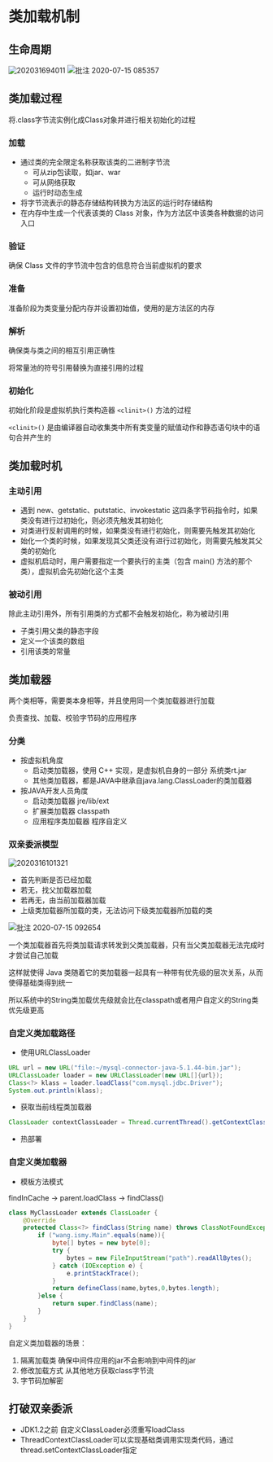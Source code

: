 # 类加载机制

## 生命周期

![202031694011](/assets/202031694011.png)
![批注 2020-07-15 085357](/assets/批注%202020-07-15%20085357.png)

## 类加载过程

将.class字节流实例化成Class对象并进行相关初始化的过程

### 加载

- 通过类的完全限定名称获取该类的二进制字节流
  - 可从zip包读取，如jar、war
  - 可从网络获取
  - 运行时动态生成
- 将字节流表示的静态存储结构转换为方法区的运行时存储结构
- 在内存中生成一个代表该类的 Class 对象，作为方法区中该类各种数据的访问入口

### 验证

确保 Class 文件的字节流中包含的信息符合当前虚拟机的要求

### 准备

准备阶段为类变量分配内存并设置初始值，使用的是方法区的内存

### 解析

确保类与类之间的相互引用正确性

将常量池的符号引用替换为直接引用的过程

### 初始化

初始化阶段是虚拟机执行类构造器 `<clinit>()` 方法的过程

`<clinit>()` 是由编译器自动收集类中所有类变量的赋值动作和静态语句块中的语句合并产生的

## 类加载时机

### 主动引用

- 遇到 new、getstatic、putstatic、invokestatic 这四条字节码指令时，如果类没有进行过初始化，则必须先触发其初始化
- 对类进行反射调用的时候，如果类没有进行初始化，则需要先触发其初始化
- 始化一个类的时候，如果发现其父类还没有进行过初始化，则需要先触发其父类的初始化
- 虚拟机启动时，用户需要指定一个要执行的主类（包含 main() 方法的那个类），虚拟机会先初始化这个主类

### 被动引用

除此主动引用外，所有引用类的方式都不会触发初始化，称为被动引用

- 子类引用父类的静态字段
- 定义一个该类的数组
- 引用该类的常量

## 类加载器

两个类相等，需要类本身相等，并且使用同一个类加载器进行加载

负责查找、加载、校验字节码的应用程序

### 分类

- 按虚拟机角度
  - 启动类加载器，使用 C++ 实现，是虚拟机自身的一部分 系统类rt.jar
  - 其他类加载器，都是JAVA中继承自java.lang.ClassLoader的类加载器
- 按JAVA开发人员角度
  - 启动类加载器 jre/lib/ext
  - 扩展类加载器 classpath
  - 应用程序类加载器 程序自定义

### 双亲委派模型

![2020316101321](/assets/2020316101321.png)

- 首先判断是否已经加载
- 若无，找父加载器加载
- 若再无，由当前加载器加载
- 上级类加载器所加载的类，无法访问下级类加载器所加载的类

![批注 2020-07-15 092654](/assets/批注%202020-07-15%20092654.png)

一个类加载器首先将类加载请求转发到父类加载器，只有当父类加载器无法完成时才尝试自己加载

这样就使得 Java 类随着它的类加载器一起具有一种带有优先级的层次关系，从而使得基础类得到统一

所以系统中的String类加载优先级就会比在classpath或者用户自定义的String类优先级更高

### 自定义类加载路径

- 使用URLClassLoader

```java
URL url = new URL("file:~/mysql-connector-java-5.1.44-bin.jar");
URLClassLoader loader = new URLClassLoader(new URL[]{url});
Class<?> klass = loader.loadClass("com.mysql.jdbc.Driver");
System.out.println(klass);
```

- 获取当前线程类加载器

```java
ClassLoader contextClassLoader = Thread.currentThread().getContextClassLoader();
```

- 热部署

### 自定义类加载器

- 模板方法模式

findInCache -> parent.loadClass -> findClass()

```java
class MyClassLoader extends ClassLoader {
    @Override
    protected Class<?> findClass(String name) throws ClassNotFoundException {
        if ("wang.ismy.Main".equals(name)){
            byte[] bytes = new byte[0];
            try {
                bytes = new FileInputStream("path").readAllBytes();
            } catch (IOException e) {
                e.printStackTrace();
            }
            return defineClass(name,bytes,0,bytes.length);
        }else {
            return super.findClass(name);
        }
    }
}
```

自定义类加载器的场景：

1. 隔离加载类 确保中间件应用的jar不会影响到中间件的jar
2. 修改加载方式 从其他地方获取class字节流
3. 字节码加解密

## 打破双亲委派

- JDK1.2之前 自定义ClassLoader必须重写loadClass
- ThreadContextClassLoader可以实现基础类调用实现类代码，通过thread.setContextClassLoader指定

